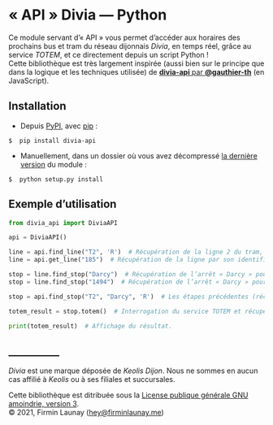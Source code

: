 # «&nbsp;API&nbsp;» Divia&nbsp;—&nbsp;Python

Ce module servant  d’«&nbsp;API&nbsp;» vous permet d’accéder aux horaires des prochains bus et tram du réseau dijonnais *Divia*, en temps réel, grâce au service *TOTEM*, et ce directement depuis un script Python&nbsp;!  
Cette bibliothèque est très largement inspirée (aussi bien sur le principe que dans la logique et les techniques utilisée) de [**divia-api** par **@gauthier-th**](https://github.com/gauthier-th/divia-api) (en JavaScript).

## Installation

* Depuis [PyPI](https://pypi.org), avec [pip](https://pypi.org/project/pip/)&nbsp;:
```
$  pip install divia-api
```

* Manuellement, dans un dossier où vous avez décompressé [la dernière version](https://github.com/filau/python_divia_api/releases/latest) du module&nbsp;:
```
$  python setup.py install
```

## Exemple d’utilisation

```python
from divia_api import DiviaAPI

api = DiviaAPI()

line = api.find_line("T2", 'R')  # Récupération de la ligne 2 du tram, dans la direction « R » (« A » étant la valeur par défaut).
line = api.get_line("185")  # Récupération de la ligne par son identifiant unique (ici le 185, qui correspond à la ligne 2 du tram, dans la direction « R ».

stop = line.find_stop("Darcy")  # Récupération de l’arrêt « Darcy » pour cette ligne.
stop = line.find_stop("1494")  # Récupération de l’arrêt « Darcy » pour cette ligne, à partir de son identifiant unique.

stop = api.find_stop("T2", "Darcy", 'R')  # Les étapes précédentes (récupération de la ligne et de l’arrêt) peuvent également être combinées.

totem_result = stop.totem()  # Interrogation du service TOTEM et récupération des prochains horaires. C’est une liste d’objets « datetime.datetime » qui est retournée par la fonction.

print(totem_result)  # Affichage du résultat.
```

## __________

*Divia* est une marque déposée de *Keolis Dijon*. Nous ne sommes en aucun cas affilié à *Keolis* ou à ses filiales et succursales.  
  
Cette bibliothèque est ditribuée sous la [License publique générale GNU amoindrie, version 3](https://www.gnu.org/licenses/lgpl-3.0.fr.html).  
© 2021, Firmin Launay ([hey@firminlaunay.me](mailto:hey@firminlaunay.me))
